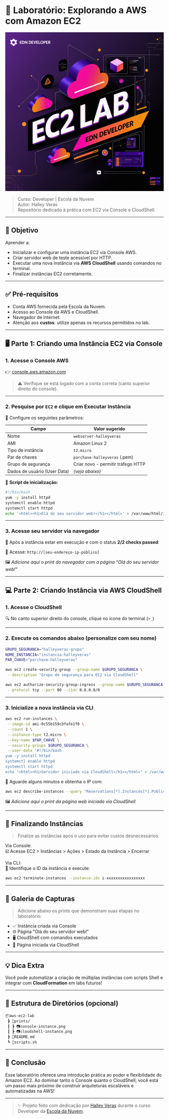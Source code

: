 # 🚀 Laboratório: Explorando a AWS com Amazon EC2

![1](https://raw.githubusercontent.com/HalleyVeras/aws-ec2-lab-developer-EDN/refs/heads/main/arquivos/ec2_Lab.jpg)

> Curso: Developer | Escola da Nuvem  
> Autor: Halley Veras  
> Repositório dedicado à prática com EC2 via Console e CloudShell.

---

## 📌 Objetivo

Aprender a:

- Inicializar e configurar uma instância EC2 via Console AWS.
- Criar servidor web de teste acessível por HTTP.
- Executar uma nova instância via **AWS CloudShell** usando comandos no terminal.
- Finalizar instâncias EC2 corretamente.

---

## ✅ Pré-requisitos

- Conta AWS fornecida pela Escola da Nuvem.
- Acesso ao Console da AWS e CloudShell.
- Navegador de internet.
- Atenção aos **custos**: utilize apenas os recursos permitidos no lab.

---

## 🖥️ Parte 1: Criando uma Instância EC2 via Console

### 1. Acesse o Console AWS
👉 [console.aws.amazon.com](https://console.aws.amazon.com)

> ⚠️ Verifique se está logado com a conta correta (canto superior direito do console).

---

### 2. Pesquise por `EC2` e clique em **Executar Instância**

🔧 Configure os seguintes parâmetros:

| Campo                        | Valor sugerido                      |
|-----------------------------|-------------------------------------|
| Nome                        | `webserver-halleyveras`            |
| AMI                         | Amazon Linux 2                      |
| Tipo de instância           | `t2.micro`                          |
| Par de chaves               | `parchave-halleyveras` (.pem)      |
| Grupo de segurança          | Criar novo - permitir tráfego HTTP |
| Dados de usuário (User Data)| *(veja abaixo)*                     |

📜 **Script de inicialização:**
```bash
#!/bin/bash
yum -y install httpd
systemctl enable httpd
systemctl start httpd
echo '<html><h1>Olá do seu servidor web!</h1></html>' > /var/www/html/index.html
```

---

### 3. Acesse seu servidor via navegador

📍 Após a instância estar em execução e com o status **2/2 checks passed**:

🔗 Acesse: `http://[seu-endereço-ip-público]`

🖼️ *Adicione aqui o print do navegador com a página “Olá do seu servidor web!”*

---

## 💻 Parte 2: Criando Instância via AWS CloudShell

### 1. Acesse o CloudShell

🔍 No canto superior direito do console, clique no ícone do terminal (`>_`)

---

### 2. Execute os comandos abaixo (personalize com seu nome)

```bash
GRUPO_SEGURANCA="halleyveras-grupo"
NOME_INSTANCIA="instancia-halleyveras"
PAR_CHAVE="parchave-halleyveras"
```

```bash
aws ec2 create-security-group --group-name $GRUPO_SEGURANCA \
 --description "Grupo de segurança para EC2 via CloudShell"
```

```bash
aws ec2 authorize-security-group-ingress --group-name $GRUPO_SEGURANCA \
 --protocol tcp --port 80 --cidr 0.0.0.0/0
```

---

### 3. Inicialize a nova instância via CLI

```bash
aws ec2 run-instances \
 --image-id ami-0c55b159cbfafe1f0 \
 --count 1 \
 --instance-type t2.micro \
 --key-name $PAR_CHAVE \
 --security-groups $GRUPO_SEGURANCA \
 --user-data '#!/bin/bash
yum -y install httpd
systemctl enable httpd
systemctl start httpd
echo "<html><h1>Servidor iniciado via CloudShell</h1></html>" > /var/www/html/index.html'
```

📌 Aguarde alguns minutos e obtenha o IP com:

```bash
aws ec2 describe-instances --query "Reservations[*].Instances[*].PublicIpAddress" --output text
```

🖼️ *Adicione aqui o print da página web iniciada via CloudShell*

---

## 🧹 Finalizando Instâncias

> Finalize as instâncias após o uso para evitar custos desnecessários.

Via Console:  
☑️ Acesse EC2 > Instâncias > Ações > Estado da Instância > Encerrar

Via CLI:  
🔻 Identifique o ID da instância e execute:
```bash
aws ec2 terminate-instances --instance-ids i-xxxxxxxxxxxxxxxxx
```

---

## 📸 Galeria de Capturas

> Adicione abaixo os prints que demonstram suas etapas no laboratório:

- ✅ Instância criada via Console
- 🌐 Página "Olá do seu servidor web!"
- 🖥️ CloudShell com comandos executados
- 🔗 Página iniciada via CloudShell

---

## 💡 Dica Extra

Você pode automatizar a criação de múltiplas instâncias com scripts Shell e integrar com **CloudFormation** em labs futuros!

---

## 📁 Estrutura de Diretórios (opcional)

```bash
📦aws-ec2-lab
 ┣ 📂prints/
 ┃ ┣ 📷console-instance.png
 ┃ ┣ 📷cloudshell-instance.png
 ┣ 📄README.md
 ┗ 📄scripts.sh
```

---

## 🧠 Conclusão

Esse laboratório oferece uma introdução prática ao poder e flexibilidade do Amazon EC2. Ao dominar tanto o Console quanto o CloudShell, você está um passo mais próximo de construir arquiteturas escaláveis e automatizadas na AWS!

---

> ✨ Projeto feito com dedicação por [Halley Veras](https://github.com/halleyveras) durante o curso Developer da [Escola da Nuvem](https://escoladanuvem.org).
